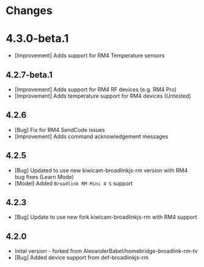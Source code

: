 # Changes

# 4.3.0-beta.1
- [Improvement] Adds support for RM4 Temperature sensors

## 4.2.7-beta.1

- [Improvement] Adds support for RM4 RF devices (e.g. RM4 Pro)
- [Improvement] Adds temperature support for RM4 devices (Untested)

## 4.2.6

- [Bug] Fix for RM4 SendCode issues
- [Improvement] Adds command acknowledgement messages

## 4.2.5

- [Bug] Updated to use new kiwicam-broadlinkjs-rm version with RM4 bug fixes (Learn Mode)
- [Model] Added `Broadlink RM Mini 4 S` support

## 4.2.3

- [Bug] Update to use new fork kiwicam-broadlinkjs-rm with RM4 support

## 4.2.0

- Inital version - forked from AlexanderBabel/homebridge-broadlink-rm-tv
- [Bug] Added device support from def-broadlinkjs-rm
